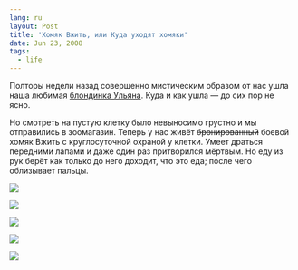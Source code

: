 ```yaml
---
lang: ru
layout: Post
title: 'Хомяк Вжить, или Куда уходят хомяки'
date: Jun 23, 2008
tags:
  - life
---
```


Полторы недели назад совершенно мистическим образом от нас ушла наша любимая [блондинка Ульяна](/blog/1942 'Хомячиха Улька'). Куда и как ушла — до сих пор не ясно.

Но смотреть на пустую клетку было невыносимо грустно и мы отправились в зоомагазин. Теперь у нас живёт ~~бронированный~~ боевой хомяк Вжить с круглосуточной охраной у клетки. Умеет драться передними лапами и даже один раз притворился мёртвым. Но еду из рук берёт как только до него доходит, что это еда; после чего облизывает пальцы.

![](/images/blog/sapegin-artem-20d-2008-06-21-525-2578.jpg)

<!--more-->

![](/images/blog/sapegin-artem-20d-2008-06-21-525-2545.jpg)

![](/images/blog/sapegin-artem-20d-2008-06-21-525-2586.jpg)

![](/images/blog/sapegin-artem-20d-2008-06-21-525-2535.jpg)

![](/images/blog/sapegin-artem-20d-2008-06-21-525-2503.jpg)

